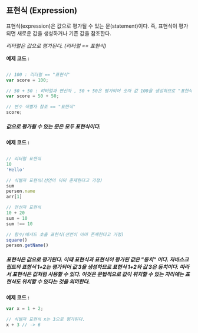 ## 표현식 (Expression) ##

표현식(expression)은 값으로 평가될 수 있는 문(statement)이다. 즉, 표현식이 평가되면 새로운 값을 생성하거나 기존 값을 참조한다.

_리터럴은 값으로 평가된다. (리터럴 == 표현식)_

**예제 코드 :**

```javascript

// 100 : 리터럴 == "표현식"
var score = 100;

// 50 + 50 : 리터럴과 연산자 , 50 + 50은 평가되어 숫자 값 100을 생성하므로 "표현식"
var score = 50 + 50;

// 변수 식별자 참조 == "표현식"
score;
```
##### _값으로 평가될 수 있는 문은 모두 표현식이다._

**예제 코드 :**

```javascript

// 리터럴 표현식
10
'Hello'

// 식별자 표현식(선언이 이미 존재한다고 가정)
sum
person.name
arr[1]

// 연산자 표현식
10 + 20
sum = 10
sum !== 10

// 함수/메서드 호출 표현식(선언이 이미 존재한다고 가정)
square()
person.getName()

```

##### _표현식은 값으로 평가된다. 이때 표현식과 표현식이 평가된 값은 "동치" 이다. 자바스크립트의 표현식 1+2는 평가되어 값 3을 생성하므로 표현식 1+2와 값 3은 동치이다. 따라서 표현식은 값처럼 사용할 수 있다. 이것은 문법적으로 값이 위치할 수 있는 자리에는 표현식도 위치할 수 있다는 것을 의미한다._


**예제 코드 :**
```javascript
var x = 1 + 2;

// 식별자 표현식 x는 3으로 평가된다.
x + 3 // -> 6
```
